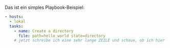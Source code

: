 
Das ist ein simples Playbook-Beispiel:

```yaml
- hosts:
  - lokal
  tasks:
    - name: Create a directory
      file: path=hello_world state=directory
    # jetzt schreibe ich eine sehr lange ZEILE und schaue, ob ich hier scrollen kann.
```

